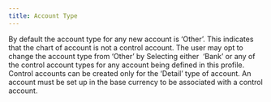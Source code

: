 ```yaml
---
title: Account Type
---
```



By default the account type for any new account is ‘Other’. This indicates  that the chart of account is not a control account. The user may opt to  change the account type from ‘Other’ by Selecting either  ‘Bank’  or any of the control account types for any account being defined in this  profile. Control accounts can be created only for the ‘Detail’ type of  account. An account must be set up in the base currency to be associated  with a control account.
